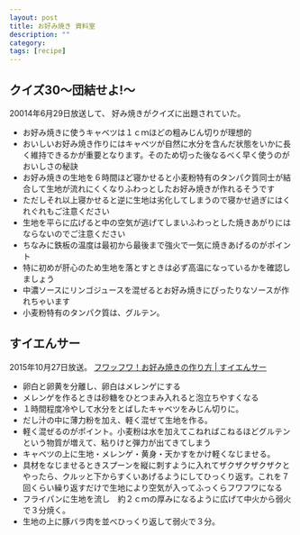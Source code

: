 ```yaml
---
layout: post
title: お好み焼き 資料室
description: ""
category: 
tags: [recipe]
---
```


## クイズ30〜団結せよ!〜

20014年6月29日放送して、
好み焼きがクイズに出題されていた。

* お好み焼きに使うキャベツは１ｃｍほどの粗みじん切りが理想的
* おいしいお好み焼き作りにはキャベツが自然に水分を含んだ状態をいかに長く維持できるかが重要となります。そのため切った後なるべく早く使うのがおいしさの秘訣
* お好み焼きの生地を６時間ほど寝かせると小麦粉特有のタンパク質同士が結合して生地が流れにくくなりふわっとしたお好み焼きが作れるそうです
* ただしそれ以上寝かせると逆に生地は劣化してしまうので寝かせ過ぎにはくれぐれもご注意ください
* 生地を平らに広げると中の空気が逃げてしまいふわっとした焼きあがりにはならないのでご注意ください
* ちなみに鉄板の温度は最初から最後まで強火で一気に焼きあげるのがポイント
* 特に初めが肝心のため生地を落とすときは必ず高温になっているかを確認しましょう
* 中濃ソースにリンゴジュースを混ぜるとお好み焼きにぴったりなソースが作れちゃいます
* 小麦粉特有のタンパク質は、グルテン。

## すイエんサー

2015年10月27日放送。
[フワッフワ！お好み焼きの作り方 | すイエんサー](http://www.nhk.or.jp/suiensaa-blog/koremade/230500.html)

* 卵白と卵黄を分離し、卵白はメレンゲにする
* メレンゲを作るときは砂糖をひとつまみ入れると泡立ちやすくなる
* １時間程度冷やして水分をとばしたキャベツをみじん切りに。
* だし汁の中に薄力粉を加え、軽く混ぜて生地を作る。
* 軽く混ぜるのがポイント。小麦粉は水を加えてこねればこねるほどグルテンという物質が増えて、粘りけと弾力が出てきてしまう
* キャベツの上に生地・メレンゲ・黄身・天かすをかけ軽くなじませる。
* 具材をなじませるときスプーンを縦に刺すように入れてザクザクザクザクとやったら、クルッと下からすくいあげるようにしてひっくり返す。これを７回くらい繰り返すだけで生地により空気が入ってふっくらフワフワになる
* フライパンに生地を流し　約２ｃｍの厚みになるように広げて中火から弱火で３分焼く。
* 生地の上に豚バラ肉を並べひっくり返して弱火で３分。
